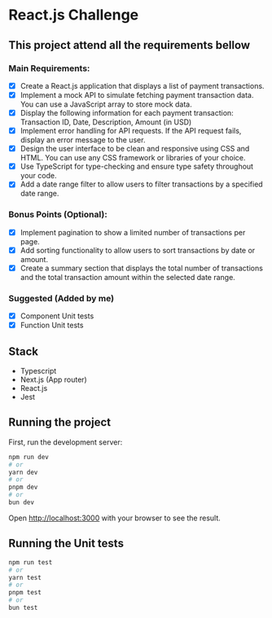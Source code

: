 # React.js Challenge

## This project attend all the requirements bellow
### Main Requirements:
- [x] Create a React.js application that displays a list of payment transactions.
- [x] Implement a mock API to simulate fetching payment transaction data. You can use a JavaScript array to store mock data.
- [x] Display the following information for each payment transaction: Transaction ID, Date, Description, Amount (in USD)
- [x] Implement error handling for API requests. If the API request fails, display an error message to the user.
- [x] Design the user interface to be clean and responsive using CSS and HTML. You can use any CSS framework or libraries of your choice.
- [x] Use TypeScript for type-checking and ensure type safety throughout your code.
- [x] Add a date range filter to allow users to filter transactions by a specified date range.

### Bonus Points (Optional):
- [x] Implement pagination to show a limited number of transactions per page.
- [x] Add sorting functionality to allow users to sort transactions by date or amount.
- [x] Create a summary section that displays the total number of transactions and the total transaction amount within the selected date range.

### Suggested (Added by me)
- [x] Component Unit tests
- [x] Function Unit tests

## Stack
- Typescript
- Next.js (App router)
- React.js
- Jest

## Running the project

First, run the development server:

```bash
npm run dev
# or
yarn dev
# or
pnpm dev
# or
bun dev
```

Open [http://localhost:3000](http://localhost:3000) with your browser to see the result.

## Running the Unit tests

```bash
npm run test
# or
yarn test
# or
pnpm test
# or
bun test
```
